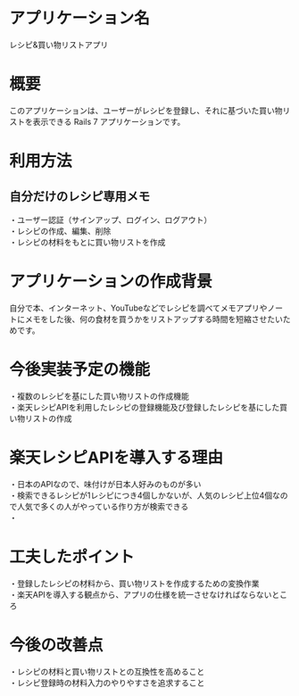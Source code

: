 # アプリケーション名
レシピ&買い物リストアプリ

# 概要
このアプリケーションは、ユーザーがレシピを登録し、それに基づいた買い物リストを表示できる Rails 7 アプリケーションです。

# 利用方法
## 自分だけのレシピ専用メモ
・ユーザー認証（サインアップ、ログイン、ログアウト）  
・レシピの作成、編集、削除  
・レシピの材料をもとに買い物リストを作成  

# アプリケーションの作成背景
自分で本、インターネット、YouTubeなどでレシピを調べてメモアプリやノートにメモをした後、何の食材を買うかをリストアップする時間を短縮させたいためです。

# 今後実装予定の機能
・複数のレシピを基にした買い物リストの作成機能  
・楽天レシピAPIを利用したレシピの登録機能及び登録したレシピを基にした買い物リストの作成  

# 楽天レシピAPIを導入する理由
・日本のAPIなので、味付けが日本人好みのものが多い  
・検索できるレシピが1レシピにつき4個しかないが、人気のレシピ上位4個なので人気で多くの人がやっている作り方が検索できる  
・

# 工夫したポイント
・登録したレシピの材料から、買い物リストを作成するための変換作業  
・楽天APIを導入する観点から、アプリの仕様を統一させなければならないところ  

# 今後の改善点
・レシピの材料と買い物リストとの互換性を高めること  
・レシピ登録時の材料入力のやりやすさを追求すること    